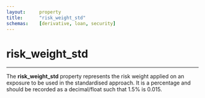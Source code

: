 ```yaml
---
layout:     property
title:      "risk_weight_std"
schemas:    [derivative, loan, security]
---
```


# risk_weight_std

---

The **risk_weight_std** property represents the risk weight applied on an exposure to be used in the standardised approach. It is a percentage and should be recorded as a decimal/float such that 1.5% is 0.015.
